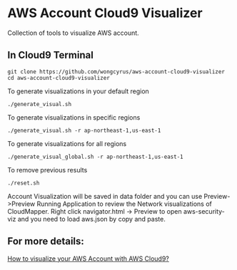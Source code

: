 # AWS Account Cloud9 Visualizer
Collection of tools to visualize AWS account. 

## In Cloud9 Terminal
```
git clone https://github.com/wongcyrus/aws-account-cloud9-visualizer
cd aws-account-cloud9-visualizer
```

To generate visualizations in your default region
```
./generate_visual.sh
```

To generate visualizations in specific regions
```
./generate_visual.sh -r ap-northeast-1,us-east-1
```

To generate visualizations for all regions
```
./generate_visual_global.sh -r ap-northeast-1,us-east-1
```


To remove previous results
```
./reset.sh 
```

Account Visualization will be saved in data folder and you can use Preview->Preview Running Application to review the Network visualizations of CloudMapper.
Right click navigator.html -> Preview to open aws-security-viz and you need to load aws.json by copy and paste.

## For more details: 

[How to visualize your AWS Account with AWS Cloud9?](https://www.linkedin.com/pulse/how-visualize-your-aws-account-cloud9-wong-chun-yin-cyrus-%25E9%25BB%2583%25E4%25BF%258A%25E5%25BD%25A5-/) 
